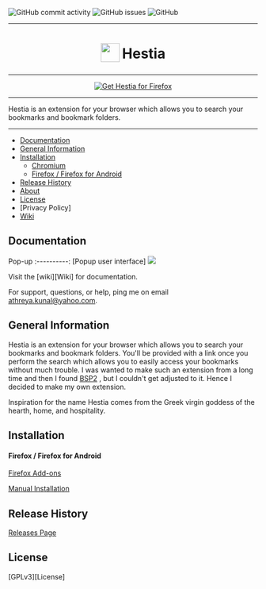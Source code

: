 ![GitHub commit activity](https://img.shields.io/github/commit-activity/w/sud0x00/Hestia)
![GitHub issues](https://img.shields.io/github/issues/sud0x00/Hestia)
![GitHub](https://img.shields.io/github/license/sud0x00/Hestia)



***

<h1 align="center">
<sub>
<img src="https://github.com/sud0x00/Hestia/blob/main/images/icon.png" height="38" width="38">
</sub>
Hestia
</h1>

***

<p align="center">
<a href="https://addons.mozilla.org/addon/addon-url/"><img src="https://user-images.githubusercontent.com/585534/107280546-7b9b2a00-6a26-11eb-8f9f-f95932f4bfec.png" alt="Get Hestia for Firefox"></a>
</p>

***

Hestia is an extension for your browser which allows you to search your bookmarks and bookmark folders.

***


* [Documentation](#documentation)
* [General Information](#general-information)
* [Installation](#installation)
  * [Chromium](#chromium)
  * [Firefox / Firefox for Android](#firefox--firefox-for-android)
* [Release History](#release-history)
* [About](#about)
* [License](#license)
* [Privacy Policy]
* [Wiki](https://github.com/sud0x00/Hestia/wiki)

## Documentation

Pop-up
:----------:
[Popup user interface]
<a href="https://github.com/sud0x00/Hestia/wiki/Quick-guide:-popup-user-interface"><img src="https://github.com/sud0x00/Hestia/blob/main/images/sample.png"/></a>

Visit the [wiki][Wiki] for documentation.

For support, questions, or help, ping me on email [athreya.kunal@yahoo.com](mailto:athreya.kunal@yahoo.com).

## General Information


Hestia is an extension for your browser which allows you to search your bookmarks and bookmark folders. You'll be provided with a link once you perform the search which allows you to easily access your bookmarks without much trouble. I was wanted to make such an extension from a long time and then I found [BSP2](https://github.com/aaFn/Bookmark-search-plus-2) , but I couldn't get adjusted to it. Hence I decided to make my own extension. 

Inspiration for the name Hestia comes from the Greek virgin goddess of the hearth, home, and hospitality.

## Installation

#### Firefox / Firefox for Android

[Firefox Add-ons](https://addons.mozilla.org/addon/hestia/)


[Manual Installation](https://github.com/sud0x00/Hestia/tree/master/dist#install)

## Release History

[Releases Page](https://github.com/sud0x00/Hestia/releases)


## License

[GPLv3][License]

